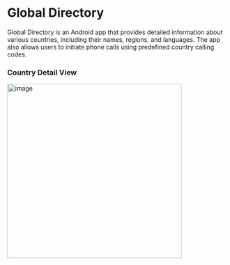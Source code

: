 # Global Directory

Global Directory is an Android app that provides detailed information about various countries, including their names, regions, and languages. The app also allows users to initiate phone calls using predefined country calling codes.

### Country Detail View

<img src="https://github.com/user-attachments/assets/51a53f4b-81eb-488f-82c0-0ba867325ea2" alt="image" width="400"/>
